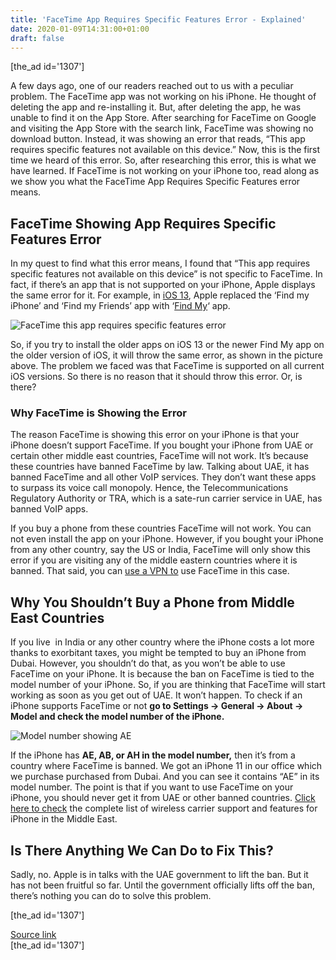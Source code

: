 ```yaml
---
title: 'FaceTime App Requires Specific Features Error - Explained'
date: 2020-01-09T14:31:00+01:00
draft: false
---
```


\[the\_ad id='1307'\]  
  

  

A few days ago, one of our readers reached out to us with a peculiar problem. The FaceTime app was not working on his iPhone. He thought of deleting the app and re-installing it. But, after deleting the app, he was unable to find it on the App Store. After searching for FaceTime on Google and visiting the App Store with the search link, FaceTime was showing no download button. Instead, it was showing an error that reads, “This app requires specific features not available on this device.” Now, this is the first time we heard of this error. So, after researching this error, this is what we have learned. If FaceTime is not working on your iPhone too, read along as we show you what the FaceTime App Requires Specific Features error means.  

FaceTime Showing App Requires Specific Features Error
-----------------------------------------------------

  

In my quest to find what this error means, I found that “This app requires specific features not available on this device” is not specific to FaceTime. In fact, if there’s an app that is not supported on your iPhone, Apple displays the same error for it. For example, in [iOS 13](https://beebom.com/improve-security-privacy-tips-ios-13/), Apple replaced the ‘Find my iPhone’ and ‘Find my Friends’ app with ‘[Find My](https://beebom.com/how-receive-location-updates-friends-using-find-my/)‘ app.  

![FaceTime this app requires specific features error](https://beebom.com/wp-content/uploads/2020/01/FaceTime-this-app-requires-specific-features-error.jpg)

So, if you try to install the older apps on iOS 13 or the newer Find My app on the older version of iOS, it will throw the same error, as shown in the picture above. The problem we faced was that FaceTime is supported on all current iOS versions. So there is no reason that it should throw this error. Or, is there?  

### Why FaceTime is Showing the Error

  

The reason FaceTime is showing this error on your iPhone is that your iPhone doesn’t support FaceTime. If you bought your iPhone from UAE or certain other middle east countries, FaceTime will not work. It’s because these countries have banned FaceTime by law. Talking about UAE, it has banned FaceTime and all other VoIP services. They don’t want these apps to surpass its voice call monopoly. Hence, the Telecommunications Regulatory Authority or TRA, which is a sate-run carrier service in UAE, has banned VoIP apps.  

If you buy a phone from these countries FaceTime will not work. You can not even install the app on your iPhone. However, if you bought your iPhone from any other country, say the US or India, FaceTime will only show this error if you are visiting any of the middle eastern countries where it is banned. That said, you can [use a VPN to](https://beebom.com/best-free-vpn-apps-iphone/) use FaceTime in this case.  

Why You Shouldn’t Buy a Phone from Middle East Countries
--------------------------------------------------------

  

If you live  in India or any other country where the iPhone costs a lot more thanks to exorbitant taxes, you might be tempted to buy an iPhone from Dubai. However, you shouldn’t do that, as you won’t be able to use FaceTime on your iPhone. It is because the ban on FaceTime is tied to the model number of your iPhone. So, if you are thinking that FaceTime will start working as soon as you get out of UAE. It won’t happen. To check if an iPhone supports FaceTime or not **go to Settings -> General -> About -> Model and check the model number of the iPhone.**  

![Model number showing AE](https://beebom.com/wp-content/uploads/2020/01/Model-number-showing-AE.jpg)

If the iPhone has **AE, AB, or AH in the model number,** then it’s from a country where FaceTime is banned. We got an iPhone 11 in our office which we purchase purchased from Dubai. And you can see it contains “AE” in its model number. The point is that if you want to use FaceTime on your iPhone, you should never get it from UAE or other banned countries. [Click here to check](https://support.apple.com/en-in/HT204042) the complete list of wireless carrier support and features for iPhone in the Middle East.  

Is There Anything We Can Do to Fix This?
----------------------------------------

  

Sadly, no. Apple is in talks with the UAE government to lift the ban. But it has not been fruitful so far. Until the government officially lifts off the ban, there’s nothing you can do to solve this problem.  

  
  
\[the\_ad id='1307'\]  
  
[Source link](https://beebom.com/facetime-showing-app-requires-specific-features-error-explained/)  
\[the\_ad id='1307'\]